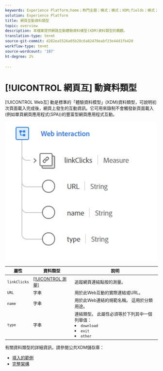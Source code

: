 ```yaml
---
keywords: Experience Platform;home；熱門主題；模式；模式；XDM;fields；模式；Schemas;Web交互；datatype；資料類型；
solution: Experience Platform
title: 網頁互動資料類型
topic: overview
description: 本檔案提供網路互動體驗資料模型(XDM)資料類型的概觀。
translation-type: tm+mt
source-git-commit: d282ea5526a05b28c6a82470eabf23e44d1fb420
workflow-type: tm+mt
source-wordcount: '187'
ht-degree: 2%

---
```



# [!UICONTROL 網頁互] 動資料類型

[!UICONTROL Web互] 動是標準的「體驗資料模型」(XDM)資料類型，可說明初次頁面載入完成後，網頁上發生的互動資訊。它可用來錄制不會觸發新頁面載入(例如單頁網頁應用程式(SPA))的豐富型網頁應用程式互動。

<img src="../images/data-types/web-interaction.PNG" width="500" /><br />

| 屬性 | 資料類型 | 說明 |
| --- | --- | --- |
| `linkClicks` | [[!UICONTROL 測量]](./measure.md) | 追蹤網頁連結點按的測量。 |
| `URL` | 字串 | 用於此Web互動的實際連結或URL。 |
| `name` | 字串 | 用於此Web連結的規範名稱。 這用於分類用途。 |
| `type` | 字串 | 連結類型。 此屬性必須等於下列其中一個列舉值： <li> `download` </li> <li> `exit` </li> <li> `other` </li> |

有關資料類型的詳細資訊，請參閱公共XDM儲存庫：

* [填入的範例](https://github.com/adobe/xdm/blob/master/components/datatypes/web/webinteraction.example.1.json)
* [完整架構](https://github.com/adobe/xdm/blob/master/components/datatypes/web/webinteraction.schema.json)